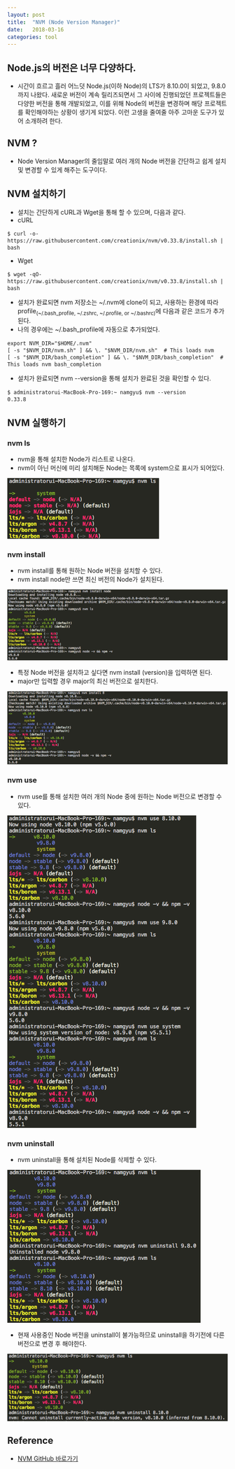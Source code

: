 ```yaml
---
layout: post
title:  "NVM (Node Version Manager)"
date:   2018-03-16
categories: tool
---
```


## Node.js의 버전은 너무 다양하다.
* 시간이 흐르고 흘러 어느덧 Node.js(이하 Node)의 LTS가 8.10.0이 되었고, 9.8.0까지 나왔다. 새로운 버전이 계속 릴리즈되면서 그 사이에 진행되었던 프로젝트들은 다양한 버전을 통해 개발되었고, 이를 위해 Node의 버전을 변경하며 해당 프로젝트를 확인해야하는 상황이 생기게 되었다. 이런 고생을 줄여줄 아주 고마운 도구가 있어 소개하려 한다.

## NVM ?
* Node Version Manager의 줄임말로 여러 개의 Node 버전을 간단하고 쉽게 설치 및 변경할 수 있게 해주는 도구이다.

## NVM 설치하기
* 설치는 간단하게 cURL과 Wget을 통해 할 수 있으며, 다음과 같다.
* cURL

```
$ curl -o- https://raw.githubusercontent.com/creationix/nvm/v0.33.8/install.sh | bash
```

* Wget

```
$ wget -qO- https://raw.githubusercontent.com/creationix/nvm/v0.33.8/install.sh | bash
```

* 설치가 완료되면 nvm 저장소는 ~/.nvm에 clone이 되고, 사용하는 환경에 따라 profile<sub>(~/.bash_profile, ~/.zshrc, ~/.profile, or ~/.bashrc)</sub>에 다음과 같은 코드가 추가된다.
* 나의 경우에는 ~/.bash_profile에 자동으로 추가되었다.

```
export NVM_DIR="$HOME/.nvm"
[ -s "$NVM_DIR/nvm.sh" ] && \. "$NVM_DIR/nvm.sh"  # This loads nvm
[ -s "$NVM_DIR/bash_completion" ] && \. "$NVM_DIR/bash_completion"  # This loads nvm bash_completion
```

* 설치가 완료되면 nvm --version을 통해 설치가 완료된 것을 확인할 수 있다.

```
$ administratorui-MacBook-Pro-169:~ namgyu$ nvm --version
0.33.8
```

## NVM 실행하기

### nvm ls

* nvm을 통해 설치한 Node가 리스트로 나온다.
* nvm이 아닌 머신에 미리 설치해둔 Node는 목록에 system으로 표시가 되어있다.

![nvm 1](/assets/img/nvm/nvm.1.png)

### nvm install

* nvm install를 통해 원하는 Node 버전을 설치할 수 있다.
* nvm install node만 쓰면 최신 버전의 Node가 설치된다.

![nvm 2](/assets/img/nvm/nvm.2.png)

* 특정 Node 버전을 설치하고 싶다면 nvm install (version)을 입력하면 된다.
* major만 입력할 경우 major의 최신 버전으로 설치한다.

![nvm 3](/assets/img/nvm/nvm.3.png)

### nvm use

* nvm use를 통해 설치한 여러 개의 Node 중에 원하는 Node 버전으로 변경할 수 있다.

![nvm 4](/assets/img/nvm/nvm.4.png)

### nvm uninstall

* nvm uninstall을 통해 설치된 Node를 삭제할 수 있다.

![nvm 5](/assets/img/nvm/nvm.5.png)

* 현재 사용중인 Node 버전을 uninstall이 불가능하므로 uninstall을 하기전에 다른 버전으로 변경 후 해야한다.

![nvm 6](/assets/img/nvm/nvm.6.png)

## Reference
* [NVM GitHub 바로가기](https://github.com/creationix/nvm)